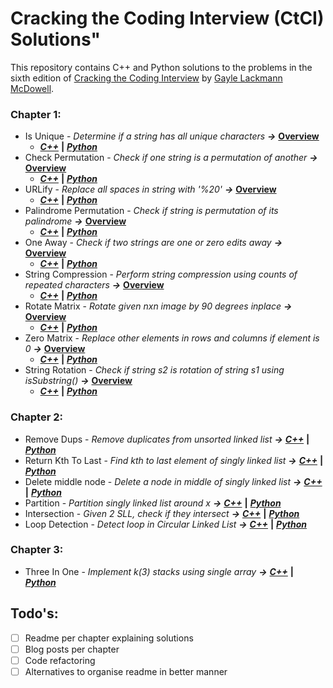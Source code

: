 # Cracking the Coding Interview (CtCI) Solutions"

This repository contains C++ and Python solutions to the problems in the sixth edition of [Cracking the Coding Interview](http://www.crackingthecodinginterview.com/) by [Gayle Lackmann McDowell](http://www.gayle.com/).

### Chapter 1: 

* Is Unique - _Determine if a string has all unique characters_ **_&rarr;_**  **[Overview](/Chapter%201%20-%20Arrays%20and%20Strings#is-unique)** 
  * **_[C++](/Chapter%201%20-%20Arrays%20and%20Strings/Is%20Unique/is_unique.cpp)_**  **|** **_[Python](/Chapter%201%20-%20Arrays%20and%20Strings/Is%20Unique/is_unique.cpp)_**
* Check Permutation - _Check if one string is a permutation of another_ **_&rarr;_** **[Overview](/Chapter%201%20-%20Arrays%20and%20Strings#check-permutation)**  
  * **_[C++](/Chapter%201%20-%20Arrays%20and%20Strings/Check%20Permutation/check_permutation.cpp)_** **|** **_[Python](/Chapter%201%20-%20Arrays%20and%20Strings/Check%20Permutation/check_permutation.py)_** 
* URLify - _Replace all spaces in string with '%20'_ **_&rarr;_** **[Overview](/Chapter%201%20-%20Arrays%20and%20Strings#urlify)**
  * **_[C++](/Chapter%201%20-%20Arrays%20and%20Strings/URLify/urlify.cpp)_** **|** **_[Python](/Chapter%201%20-%20Arrays%20and%20Strings/URLify/urlify.py)_**
* Palindrome Permutation - *_Check if string is permutation of its palindrome_* **_&rarr;_** **[Overview](/Chapter%201%20-%20Arrays%20and%20Strings#palindrome-permutation)**
  * **_[C++](/Chapter%201%20-%20Arrays%20and%20Strings/Palindrome%20Permutation/palindrome_permutation.cpp)_** **|** **_[Python](/Chapter%201%20-%20Arrays%20and%20Strings/Palindrome%20Permutation/palindrome_permutation.py)_**
* One Away - *_Check if two strings are one or zero edits away_* **_&rarr;_** **[Overview](/Chapter%201%20-%20Arrays%20and%20Strings#one-away)**
  * **_[C++](/Chapter%201%20-%20Arrays%20and%20Strings/One%20Away/one_away.cpp)_** **|** **_[Python](/Chapter%201%20-%20Arrays%20and%20Strings/One%20Away/one_away.py)_**
* String Compression - *_Perform string compression using counts of repeated characters_* **_&rarr;_** **[Overview](/Chapter%201%20-%20Arrays%20and%20Strings#string-compression)**
  * **_[C++](/Chapter%201%20-%20Arrays%20and%20Strings/String%20Compression/string_compression.cpp)_** **|** **_[Python](/Chapter%201%20-%20Arrays%20and%20Strings/String%20Compression/string_compression.py)_**
* Rotate Matrix - *_Rotate given nxn image by 90 degrees inplace_* **_&rarr;_** **[Overview](/Chapter%201%20-%20Arrays%20and%20Strings#rotate-matrix)**
  * **_[C++](/Chapter%201%20-%20Arrays%20and%20Strings/Rotate%20Matrix/rotate_matrix.cpp)_** **|** **_[Python](/Chapter%201%20-%20Arrays%20and%20Strings/Rotate%20Matrix/rotate_matrix.py)_**
* Zero Matrix - *_Replace other elements in rows and columns if element is 0_* **_&rarr;_** **[Overview](/Chapter%201%20-%20Arrays%20and%20Strings#zero-matrix)**
  * **_[C++](/Chapter%201%20-%20Arrays%20and%20Strings/Zero%20Matrix/zero_matrix.cpp)_** **|** **_[Python](/Chapter%201%20-%20Arrays%20and%20Strings/Zero%20Matrix/zero_matrix.py)_**
* String Rotation - *_Check if string s2 is rotation of string s1 using isSubstring()_* **_&rarr;_** **[Overview](/Chapter%201%20-%20Arrays%20and%20Strings#string-rotation)**
  * **_[C++](/Chapter%201%20-%20Arrays%20and%20Strings/String%20Rotation/string_rotation.cpp)_** **|** **_[Python](/Chapter%201%20-%20Arrays%20and%20Strings/Zero%20Matrix/string_rotation.py)_**

### Chapter 2:
* Remove Dups - *_Remove duplicates from unsorted linked list_* **_&rarr;_** **_[C++](/Chapter%202%20-%20Linked%20Lists/Remove%20Dups/remove_dups.cpp)_** **|** **_[Python](/Chapter%202%20-%20Linked%20Lists/Remove%20Dups/remove_dups.py)_**
* Return Kth To Last - *_Find kth to last element of singly linked list_* **_&rarr;_** **_[C++](/Chapter%202%20-%20Linked%20Lists/Return%20Kth%20To%20Last/return_kth_to_last.cpp)_** **|** **_[Python](/Chapter%202%20-%20Linked%20Lists/Return%20Kth%20To%20Last/return_kth_to_last.py)_**
* Delete middle node - *_Delete a node in middle of singly linked list_* **_&rarr;_** **_[C++](/Chapter%202%20-%20Linked%20Lists/Delete%20Middle%20node/delete_middle_node.cpp)_** **|** **_[Python](/Chapter%202%20-%20Linked%20Lists/Delete%20Middle%20node%20/delete_middle_node.py)_**
* Partition - *_Partition singly linked list around x_* **_&rarr;_** **_[C++](/Chapter%202%20-%20Linked%20Lists/Partition/partition.cpp)_** **|** **_[Python](/Chapter%202%20-%20Linked%20Lists/Partition/partition.py)_**
* Intersection - *_Given 2 SLL, check if they intersect_* **_&rarr;_** **_[C++](/Chapter%202%20-%20Linked%20Lists/Intersection/Intersection.cpp)_** **|** **_[Python](/Chapter%202%20-%20Linked%20Lists/Intersection/Intersection.py)_**
* Loop Detection - *_Detect loop in Circular Linked List_* **_&rarr;_** **_[C++](/Chapter%202%20-%20Linked%20Lists/Loop%20Detection/loop_detection.cpp)_** **|** **_[Python](/Chapter%202%20-%20Linked%20Lists/Loop%20Detection/loop_detection.py)_**

### Chapter 3:  
* Three In One - *_Implement k(3) stacks using single array_* **_&rarr;_** **_[C++](/Chapter%203%20-%20Stacks%20And%20Queues/Three%20In%20One/three_in_one.cpp)_** **|** **_[Python](/Chapter%203%20-%20Stacks%20And%20Queues/Three%20In%20One/three_in_one.py)_**

## Todo's:
- [ ] Readme per chapter explaining solutions  
- [ ] Blog posts per chapter  
- [ ] Code refactoring  
- [ ] Alternatives to organise readme in better manner
